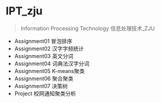 # IPT_zju
> Information Processing Technology 信息处理技术_ZJU

- Assignment01 冒泡排序
- Assignment02 汉字字频统计
- Assignment03 英文分词
- Assignment04 词典法汉字分词
- Assignment05 K-means聚类
- Assignment06 聚合聚类
- Assignment07 决策树
- Project 校网通知聚类分析
